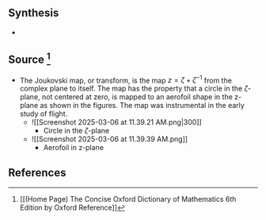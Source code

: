 ## Synthesis
- 
## Source [^1]
- The Joukovski map, or transform, is the map $z = \zeta + \zeta^{-1}$ from the complex plane to itself. The map has the property that a circle in the $\zeta$-plane, not centered at zero, is mapped to an aerofoil shape in the z-plane as shown in the figures. The map was instrumental in the early study of flight.
	- ![[Screenshot 2025-03-06 at 11.39.21 AM.png|300]]
		- Circle in the $\zeta$-plane
	- ![[Screenshot 2025-03-06 at 11.39.39 AM.png]]
		- Aerofoil in z-plane
## References

[^1]: [[(Home Page) The Concise Oxford Dictionary of Mathematics 6th Edition by Oxford Reference]]